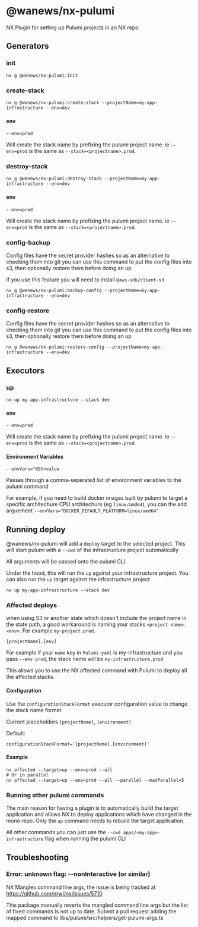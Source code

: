 # @wanews/nx-pulumi

NX Plugin for setting up Pulumi projects in an NX repo.

## Generators

### init

```
nx g @wanews/nx-pulumi:init
```

### create-stack

```
nx g @wanews/nx-pulumi:create-stack --projectName=my-app-infrastructure --env=dev
```

#### env

`--env=prod`

Will create the stack name by prefixing the pulumi project name. ie `--env=prod` is the same as `--stack=<projectname>.prod`.

### destroy-stack

```
nx g @wanews/nx-pulumi:destroy-stack --projectName=my-app-infrastructure --env=dev
```

#### env

`--env=prod`

Will create the stack name by prefixing the pulumi project name. ie `--env=prod` is the same as `--stack=<projectname>.prod`.

### config-backup

Config files have the secret provider hashes so as an alternative to checking them into git you can use this command to put the config files into s3, then optionally restore them before doing an up

If you use this feature you will need to install `@aws-sdk/client-s3`

```
nx g @wanews/nx-pulumi:backup-config --projectName=my-app-infrastructure --env=dev
```

### config-restore

Config files have the secret provider hashes so as an alternative to checking them into git you can use this command to put the config files into s3, then optionally restore them before doing an up

```
nx g @wanews/nx-pulumi:restore-config --projectName=my-app-infrastructure --env=dev
```

## Executors

### up

```
nx up my-app-infrastructure --stack dev
```

#### env

`--env=prod`

Will create the stack name by prefixing the pulumi project name. ie `--env=prod` is the same as `--stack=<projectname>.prod`.

#### Environment Variables

`--envVars="KEY=value`

Passes through a comma-seperated list of environment variables to the pulumi command

For example, if you need to build docker images built by pulumi to target a specific architechure CPU architechure (eg `linux/amd64`), you can the add arguement `--envVars="DOCKER_DEFAULT_PLATFORM=linux/amd64"`

## Running deploy

@wanews/nx-pulumi will add a `deploy` target to the selected project. This will start pulumi with a `--cwd` of the infrastructure project automatically

All arguments will be passed onto the pulumi CLI.

Under the hood, this will run the `up` against your infrastructure project. You can also run the `up` target against the infrastructure project

`nx up my-app-infrastructure --stack dev`

### Affected deploys

when using S3 or another state which doesn't include the project name in the state path, a good workaround is naming your stacks `<project-name>.<env>`. For example `my-project.prod`.

```
[projectName].[env]
```

For example if your `name` key in `Pulumi.yaml` is my-infrastructure and you pass `--env prod`, the stack name will be `my-infrastructure.prod`

This allows you to use the NX affected command with Pulumi to deploy all the affected stacks.

#### Configuration

Use the `configurationStackFormat` executor configuration value to change the stack name format.

Current placeholders `[projectName]`, `[environment]`

Default:

`configurationStackFormat='[projectName].[environment]'`

#### Example

```
nx affected --target=up --env=prod --all
# Or in parallel
nx affected --target=up --env=prod --all --parallel --maxParallel=5
```

### Running other pulumi commands

The main reason for having a plugin is to automatically build the target application and allows NX to deploy applications which have changed in the mono repo. Only the `up` command needs to rebuild the target application.

All other commands you can just use the `--cwd apps/<my-app>-infrastructure` flag when running the pulumi CLI

## Troubleshooting

### Error: unknown flag: --nonInteractive (or similar)

NX Mangles command line args, the issue is being tracked at https://github.com/nrwl/nx/issues/5710

This package manually reverts the mangled command line args but the list of fixed commands is not up to date. Submit a pull request adding the mapped command to libs/pulumi/src/helpers/get-pulumi-args.ts
